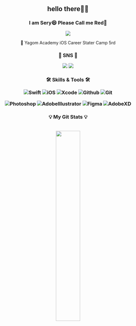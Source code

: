 <h2 align="center"> hello there👋🏻</h2>
<h3 align="center">I am Sery😄 Please Call me Red🔴</h3>

<div align="center">
    
![](https://i.imgur.com/3f51WN7.gif)

🐻 Yagom Academy iOS Career Stater Camp 5rd
</div>

<h3 align="center"> 📨 SNS 📨
<p>

<a href="nicesery@gmail.com"><img src="https://img.shields.io/badge/mail-EA4335?style=for-the-badge&logo=Gmail&logoColor=white"></a> <a href="https://velog.io/@cherrish_red/about" target="_blank"><img src="https://img.shields.io/badge/Velog-00C897?style=for-the-badge&logo=Velog&logoColor=white"></a>

<h3 align="center"> 🛠 Skills & Tools 🛠
<p>
<p>
    
![Swift](https://img.shields.io/badge/Swift-ff5d24?style=for-the-badge&logo=Swift&logoColor=white) ![iOS](https://img.shields.io/badge/iOS-222222?style=for-the-badge&logo=Apple&logoColor=white) ![Xcode](https://img.shields.io/badge/XCode-147EFB?style=for-the-badge&logo=xcode&logoColor=white) ![Github](https://img.shields.io/badge/GitHub-3A3845?style=for-the-badge&logo=github&logoColor=white) ![Git](https://img.shields.io/badge/Git-FF6B6B?style=for-the-badge&logo=Git&logoColor=white) 

![Photoshop](https://img.shields.io/badge/Photoshop-31A8FF?style=for-the-badge&logo=AdobePhotoshop&logoColor=white) ![AdobeIllustrator](https://img.shields.io/badge/Illustrator-FF9A00?style=for-the-badge&logo=AdobeIllustrator&logoColor=white) ![Figma](https://img.shields.io/badge/Figma-8479E1?style=for-the-badge&logo=figma&logoColor=white) ![AdobeXD](https://img.shields.io/badge/XD-FF3366?style=for-the-badge&logo=AdobeXD&logoColor=white)
    
<h3 align="center"> 💡 My Git Stats 💡 
<p>
<br>
<img align="center" width="40%" src="https://github-readme-stats.vercel.app/api?username=cherrishRed&show_icons=true&theme=dracula&hide="/>

<!--
**cherrishRed/cherrishRed** is a ✨ _special_ ✨ repository because its `README.md` (this file) appears on your GitHub profile.

Here are some ideas to get you started:

- 🔭 I’m currently working on ...
- 🌱 I’m currently learning ...
- 👯 I’m looking to collaborate on ...
- 🤔 I’m looking for help with ...
- 💬 Ask me about ...
- 📫 How to reach me: ...
- 😄 Pronouns: ...
- ⚡ Fun fact: ...
-->
